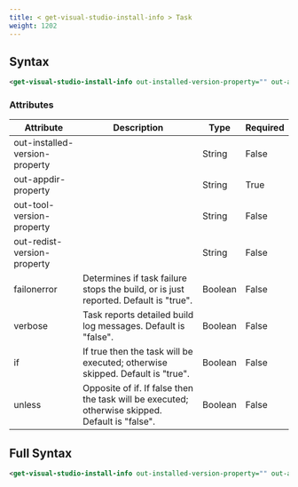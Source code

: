```yaml
---
title: < get-visual-studio-install-info > Task
weight: 1202
---
```

## Syntax
```xml
<get-visual-studio-install-info out-installed-version-property="" out-appdir-property="" out-tool-version-property="" out-redist-version-property="" failonerror="" verbose="" if="" unless="" />
```
### Attributes
| Attribute | Description | Type | Required |
| --------- | ----------- | ---- | -------- |
| out-installed-version-property |  | String | False |
| out-appdir-property |  | String | True |
| out-tool-version-property |  | String | False |
| out-redist-version-property |  | String | False |
| failonerror | Determines if task failure stops the build, or is just reported. Default is &quot;true&quot;. | Boolean | False |
| verbose | Task reports detailed build log messages.  Default is &quot;false&quot;. | Boolean | False |
| if | If true then the task will be executed; otherwise skipped. Default is &quot;true&quot;. | Boolean | False |
| unless | Opposite of if.  If false then the task will be executed; otherwise skipped. Default is &quot;false&quot;. | Boolean | False |

## Full Syntax
```xml
<get-visual-studio-install-info out-installed-version-property="" out-appdir-property="" out-tool-version-property="" out-redist-version-property="" failonerror="" verbose="" if="" unless="" />
```
